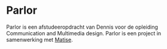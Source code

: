 # Parlor

Parlor is een afstudeeropdracht van Dennis voor de opleiding Communication and Multimedia design. Parlor is een project in samenwerking met [Matise](https://www.matise.nl).

